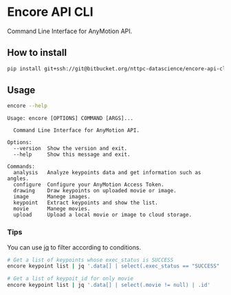 # Encore API CLI

Command Line Interface for AnyMotion API.

## How to install

``` sh
pip install git+ssh://git@bitbucket.org/nttpc-datascience/encore-api-cli.git
```

## Usage

``` sh
encore --help
```

``` text
Usage: encore [OPTIONS] COMMAND [ARGS]...

  Command Line Interface for AnyMotion API.

Options:
  --version  Show the version and exit.
  --help     Show this message and exit.

Commands:
  analysis   Analyze keypoints data and get information such as angles.
  configure  Configure your AnyMotion Access Token.
  drawing    Draw keypoints on uploaded movie or image.
  image      Manege images.
  keypoint   Extract keypoints and show the list.
  movie      Manege movies.
  upload     Upload a local movie or image to cloud storage.
```

### Tips

You can use [jq](https://stedolan.github.io/jq/) to filter according to conditions.

``` sh
# Get a list of keypoints whose exec_status is SUCCESS
encore keypoint list | jq '.data[] | select(.exec_status == "SUCCESS"  | {id: .id, image: .image, movie: .movie}'

# Get a list of keypoit_id for only movie
encore keypoint list | jq '.data[] | select(.movie != null) | .id'
```
